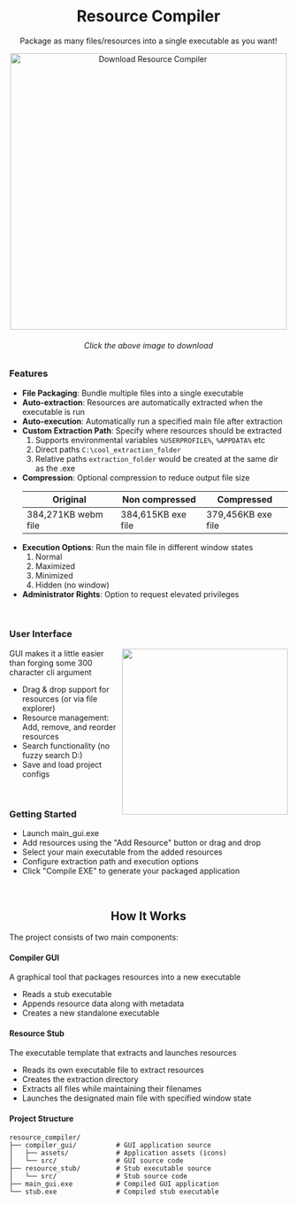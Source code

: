 <h1 align="center">Resource Compiler</h1>
<p align="center">
  Package as many files/resources into a single executable as you want!
</p>

<p align="center">
  <a href="https://github.com/B0N3head/resource_compiler/releases/latest"><img src="https://github.com/user-attachments/assets/95bea422-5268-41bb-b2e9-e038ce5ac511" alt="Download Resource Compiler" width="500" /></a>
  <h6 align="center">Click the above image to download</h6>
</p>

### Features
<ul>
  <li><strong>File Packaging</strong>: Bundle multiple files into a single executable</li>
  <li><strong>Auto-extraction</strong>: Resources are automatically extracted when the executable is run</li>
  <li><strong>Auto-execution</strong>: Automatically run a specified main file after extraction</li>
  <li><strong>Custom Extraction Path</strong>: Specify where resources should be extracted
   <ol>
      <li>Supports environmental variables <code>%USERPROFILE%</code>, <code>%APPDATA%</code> etc</li>
      <li>Direct paths <code>C:\cool_extraction_folder</code></li>
      <li>Relative paths <code>extraction_folder</code> would be created at the same dir as the .exe</li>
    </ol>
  </li>
  <li><strong>Compression</strong>: Optional compression to reduce output file size

|Original|Non compressed|Compressed|
|-|-|-|
|384,271KB webm file|384,615KB exe file|379,456KB exe file|
  </li>
  <li><strong>Execution Options</strong>: Run the main file in different window states
  <ol>
      <li>Normal</li>
      <li>Maximized</li>
      <li>Minimized</li>
      <li>Hidden (no window)</li>
    </ol>
  </li>
  <li><strong>Administrator Rights</strong>: Option to request elevated privileges  </li>
</ul> 
</br>

### User Interface

<p align="right">
<img align="right" src="https://github.com/user-attachments/assets/a1fcb68b-09ba-4462-8776-56587eca424d" width="300" />
</p>

GUI makes it a little easier than forging some 300 character cli argument
- Drag & drop support for resources (or via file explorer)
- Resource management: Add, remove, and reorder resources
- Search functionality (no fuzzy search D:)
- Save and load project configs

</br>

### Getting Started
- Launch main_gui.exe
- Add resources using the "Add Resource" button or drag and drop
- Select your main executable from the added resources
- Configure extraction path and execution options
- Click "Compile EXE" to generate your packaged application

</br>

<h2 align="center">How It Works</h1>
The project consists of two main components:

#### Compiler GUI
A graphical tool that packages resources into a new executable

- Reads a stub executable
- Appends resource data along with metadata
- Creates a new standalone executable

#### Resource Stub
The executable template that extracts and launches resources

- Reads its own executable file to extract resources
- Creates the extraction directory
- Extracts all files while maintaining their filenames
- Launches the designated main file with specified window state

#### Project Structure
```
resource_compiler/
├── compiler_gui/          # GUI application source
│   ├── assets/            # Application assets (icons)
│   └── src/               # GUI source code
├── resource_stub/         # Stub executable source
│   └── src/               # Stub source code
├── main_gui.exe           # Compiled GUI application
└── stub.exe               # Compiled stub executable
```
